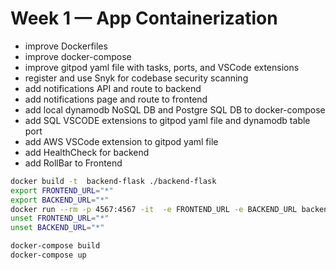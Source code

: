 # Week 1 — App Containerization

- improve Dockerfiles
- improve docker-compose
- improve gitpod yaml file with tasks, ports, and VSCode extensions
- register and use Snyk for codebase security scanning
- add notifications API and route to backend
- add notifications page and route to frontend
- add local dynamodb NoSQL DB and Postgre SQL DB to docker-compose
- add SQL VSCODE extensions to gitpod yaml file and dynamodb table port 
- add AWS VSCode extension to gitpod yaml file
- add HealthCheck for backend
- add RollBar to Frontend

```bash
docker build -t  backend-flask ./backend-flask
export FRONTEND_URL="*"
export BACKEND_URL="*"
docker run --rm -p 4567:4567 -it  -e FRONTEND_URL -e BACKEND_URL backend-flask
unset FRONTEND_URL="*"
unset BACKEND_URL="*"
```

```bash
docker-compose build
docker-compose up
```
